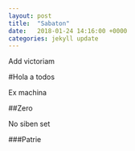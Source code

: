 ```yaml
---
layout: post
title:  "Sabaton"
date:   2018-01-24 14:16:00 +0000
categories: jekyll update
---
```

Add victoriam

#Hola a todos

Ex machina

##Zero

No siben set

###Patrie